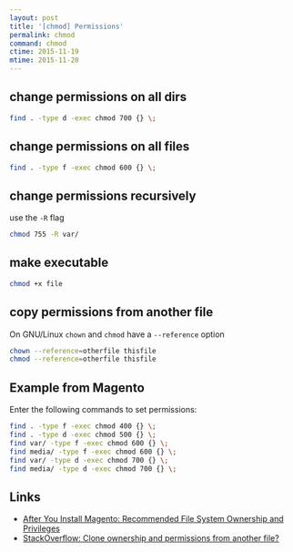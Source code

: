 ```yaml
---
layout: post
title: '[chmod] Permissions'
permalink: chmod
command: chmod
ctime: 2015-11-19
mtime: 2015-11-20
---
```


## change permissions on all dirs

```bash
find . -type d -exec chmod 700 {} \;
```

## change permissions on all files

```bash
find . -type f -exec chmod 600 {} \;
```

## change permissions recursively
use the `-R` flag

```bash
chmod 755 -R var/
```

## make executable

```bash
chmod +x file
```

## copy permissions from another file

On GNU/Linux `chown` and `chmod` have a `--reference` option

```bash
chown --reference=otherfile thisfile
chmod --reference=otherfile thisfile
```

## Example from Magento 

Enter the following commands to set permissions:

```bash
find . -type f -exec chmod 400 {} \;
find . -type d -exec chmod 500 {} \; 
find var/ -type f -exec chmod 600 {} \; 
find media/ -type f -exec chmod 600 {} \;
find var/ -type d -exec chmod 700 {} \; 
find media/ -type d -exec chmod 700 {} \;
```


Links
---
- [After You Install Magento: Recommended File System Ownership and Privileges](http://devdocs.magento.com/guides/m1x/install/installer-privileges_after.html)
- [StackOverflow: Clone ownership and permissions from another file?](http://unix.stackexchange.com/questions/20645/clone-ownership-and-permissions-from-another-file)